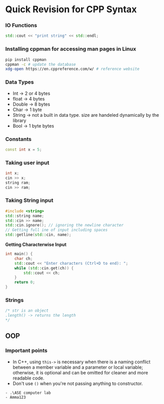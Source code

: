 # Quick Revision for CPP Syntax

### IO Functions
```cpp
std::cout << "print string" << std::endl;
```
### Installing cppman for accessing man pages in Linux
```bash
pip install cppman
cppman -c # update the database
xdg-open https://en.cppreference.com/w/ # reference website
```

### Data Types
- Int -> 2 or 4 bytes
- float -> 4 bytes
- Double -> 8 bytes
- Char -> 1 byte
- String -> not a built in data type. size are handeled dynamically by the library
- Bool -> 1 byte
bytes
### Constants
```cpp
const int x = 5;
```

### Taking user input
```cpp
int x;
cin >> x;
string ram;
cin >> ram;
```

### Taking String input
```cpp
#include <string>
std::string name;
std::cin >> name;
std::cin.ignore(); // ignoring the newline character
// Getting full ine of input including spaces
std::getline(std::cin, name);
```
**Getting Characterwise Input**
```cpp
int main() {
    char ch;
    std::cout << "Enter characters (Ctrl+D to end): ";
    while (std::cin.get(ch)) {
        std::cout << ch;
    }
    return 0;
}
```

### Strings
```cpp
/* str is an object
.length() -> returns the length
*/
```

## OOP

### Important points
- In C++, using `this->` is necessary when there is a naming conflict between a member variable and a parameter or local variable; otherwise, it is optional and can be omitted for cleaner and more readable code.
- Don't use `()` when you're not passing anything to constructor.



```creds
- .\ASE computer lab
- Amma123
```

